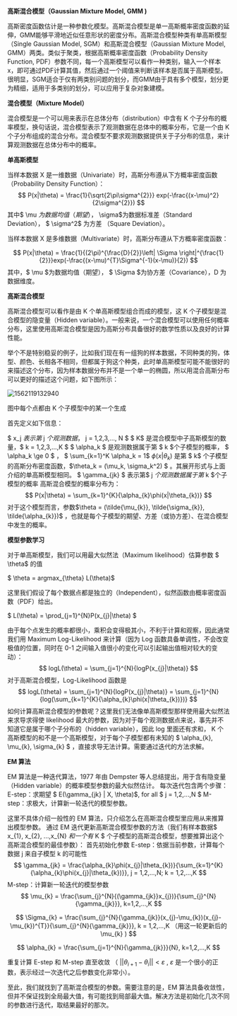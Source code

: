 **高斯混合模型（Gaussian Mixture Model, GMM )**

高斯密度函数估计是一种参数化模型。高斯混合模型是单一高斯概率密度函数的延伸，GMM能够平滑地近似任意形状的密度分布。高斯混合模型种类有单高斯模型（Single Gaussian Model, SGM）和高斯混合模型（Gaussian Mixture Model, GMM）两类。类似于聚类，根据高斯概率密度函数（Probability Density Function, PDF）参数不同，每一个高斯模型可以看作一种类别，输入一个样本x，即可通过PDF计算其值，然后通过一个阈值来判断该样本是否属于高斯模型。很明显，SGM适合于仅有两类别问题的划分，而GMM由于具有多个模型，划分更为精细，适用于多类别的划分，可以应用于复杂对象建模。 

**混合模型（Mixture Model）**

混合模型是一个可以用来表示在总体分布（distribution）中含有 K 个子分布的概率模型，换句话说，混合模型表示了观测数据在总体中的概率分布，它是一个由 K 个子分布组成的混合分布。混合模型不要求观测数据提供关于子分布的信息，来计算观测数据在总体分布中的概率。

**单高斯模型**

当样本数据 X 是一维数据（Univariate）时，高斯分布遵从下方概率密度函数（Probability Density Function）：
$$
P(x|\theta) = \frac{1}{\sqrt{2\pi\sigma^{2}}} exp(-\frac{(x-\mu)^2}{2\sigma^{2}})
$$
其中$ \mu $为数据均值（期望），$ \sigma$为数据标准差（Standard Deviation）， $ \sigma^2$ 为方差 （Square Deviation）。

当样本数据 X 是多维数据（Multivariate）时，高斯分布遵从下方概率密度函数：

$$
P(x|\theta) = \frac{1}{(2\pi)^{\frac{D}{2}}\left| \Sigma \right|^{\frac{1}{2}}}exp(-\frac{(x-\mu)^{T}\Sigma^{-1}(x-\mu)}{2})
$$
其中，$ \mu $为数据均值（期望）， $ \Sigma $为协方差（Covariance），D 为数据维度。



**高斯混合模型**

高斯混合模型可以看作是由 K 个单高斯模型组合而成的模型，这 K 个子模型是混合模型的隐变量（Hidden variable）。一般来说，一个混合模型可以使用任何概率分布，这里使用高斯混合模型是因为高斯分布具备很好的数学性质以及良好的计算性能。

举个不是特别稳妥的例子，比如我们现在有一组狗的样本数据，不同种类的狗，体型、颜色、长相各不相同，但都属于狗这个种类，此时单高斯模型可能不能很好的来描述这个分布，因为样本数据分布并不是一个单一的椭圆，所以用混合高斯分布可以更好的描述这个问题，如下图所示：

![1562119132940](D:\Notes\raw_images\1562119132940.png) 

图中每个点都由 K 个子模型中的某一个生成

首先定义如下信息：

$ x_j $表示第$ j $个观测数据，$ j = 1,2,3,..., N $
$ K$ 是混合模型中子高斯模型的数量，$ k = 1,2,3,...,K $
$ \alpha_k $ 是观测数据属于第 $ k $个子模型的概率， $ \alpha_k \ge 0 $ ， $ \sum_{k=1}^K \alpha_k = 1$
$\phi(x|\theta_{k})$ 是第 $ k$ 个子模型的高斯分布密度函数，$\theta_k = (\mu_k, \sigma_k^2) $ 。其展开形式与上面介绍的单高斯模型相同。
$ \gamma_{jk} $ 表示第$ j $个观测数据属于第$ k $个子模型的概率
高斯混合模型的概率分布为：
$$
 P(x|\theta) = \sum_{k=1}^{K}{\alpha_{k}\phi(x|\theta_{k})}  
$$
对于这个模型而言，参数$\theta = (\tilde{\mu_{k}}, \tilde{\sigma_{k}}, \tilde{\alpha_{k}})$ ，也就是每个子模型的期望、方差（或协方差）、在混合模型中发生的概率。



**模型参数学习**

对于单高斯模型，我们可以用最大似然法（Maximum likelihood）估算参数 $ \theta$  的值

$ \theta = argmax_{\theta} L(\theta)$ 

这里我们假设了每个数据点都是独立的（Independent），似然函数由概率密度函数（PDF）给出。

$ L(\theta) = \prod_{j=1}^{N}P(x_{j}|\theta) $ 

由于每个点发生的概率都很小，乘积会变得极其小，不利于计算和观察，因此通常我们用 Maximum Log-Likelihood 来计算（因为 Log 函数具备单调性，不会改变极值的位置，同时在 0-1 之间输入值很小的变化可以引起输出值相对较大的变动）：
$$
 logL(\theta) = \sum_{j=1}^{N}{logP(x_{j}|\theta)}
$$
对于高斯混合模型，Log-Likelihood 函数是
$$
 logL(\theta) = \sum_{j=1}^{N}{logP(x_{j}|\theta)} = \sum_{j=1}^{N}{log(\sum_{k=1}^{K}{\alpha_{k}\phi(x|\theta_{k})})}
$$
如何计算高斯混合模型的参数呢？这里我们无法像单高斯模型那样使用最大似然法来求导求得使 likelihood 最大的参数，因为对于每个观测数据点来说，事先并不知道它是属于哪个子分布的（hidden variable），因此 log 里面还有求和， K 个高斯模型的和不是一个高斯模型，对于每个子模型都有未知的 $ \alpha_{k}, \mu_{k}, \sigma_{k} $ ，直接求导无法计算。需要通过迭代的方法求解。



**EM 算法**

EM 算法是一种迭代算法，1977 年由 Dempster 等人总结提出，用于含有隐变量（Hidden variable）的概率模型参数的最大似然估计。
每次迭代包含两个步骤：
E-step：求期望 $ E(\gamma_{jk} | X, \theta)$, for all $ j = 1,2,...,N $
M-step：求极大，计算新一轮迭代的模型参数。

这里不具体介绍一般性的 EM 算法，只介绍怎么在高斯混合模型里应用从来推算出模型参数。
通过 EM 迭代更新高斯混合模型参数的方法（我们有样本数据$ x_{1}, x_{2}, ...,x_{N} $和一个有$ K $ 个子模型的高斯混合模型，想要推算出这个高斯混合模型的最佳参数）：
首先初始化参数
E-step：依据当前参数，计算每个数据 j 来自子模型 k 的可能性
$$
\gamma_{jk} = \frac{\alpha_{k}\phi(x_{j}|\theta_{k})}{\sum_{k=1}^{K}{\alpha_{k}\phi(x_{j}|\theta_{k})}}, j = 1,2,...,N; k = 1,2,...,K
$$
M-step：计算新一轮迭代的模型参数
$$
\mu_{k} = \frac{\sum_{j}^{N}{(\gamma_{jk}}x_{j})}{\sum_{j}^{N}{\gamma_{jk}}}, k=1,2,...,K
$$

$$
\Sigma_{k} = \frac{\sum_{j}^{N}{\gamma_{jk}}(x_{j}-\mu_{k})(x_{j}-\mu_{k})^{T}}{\sum_{j}^{N}{\gamma_{jk}}}, k = 1,2,...,K   （用这一轮更新后的 \mu_{k} )
$$

$$
\alpha_{k} = \frac{\sum_{j=1}^{N}{\gamma_{jk}}}{N}, k=1,2,...,K
$$

重复计算 E-step 和 M-step 直至收敛 （ $||\theta_{i+1} - \theta_{i}|| < \varepsilon$ , $\varepsilon$ 是一个很小的正数，表示经过一次迭代之后参数变化非常小）。

至此，我们就找到了高斯混合模型的参数。需要注意的是，EM 算法具备收敛性，但并不保证找到全局最大值，有可能找到局部最大值。解决方法是初始化几次不同的参数进行迭代，取结果最好的那次。

